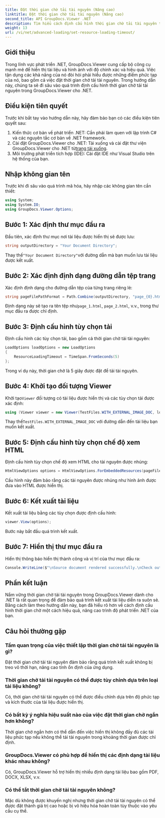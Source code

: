 ```yaml
---
title: Đặt thời gian chờ tải tài nguyên (Nâng cao)
linktitle: Đặt thời gian chờ tải tài nguyên (Nâng cao)
second_title: API GroupDocs.Viewer .NET
description: Tìm hiểu cách định cấu hình thời gian chờ tải tài nguyên trong GroupDocs.Viewer cho .NET một cách hiệu quả. Kết xuất tài liệu chính với độ chính xác và ổn định.
weight: 13
url: /vi/net/advanced-loading/set-resource-loading-timeout/
---
```

## Giới thiệu
Trong lĩnh vực phát triển .NET, GroupDocs.Viewer cung cấp bộ công cụ mạnh mẽ để hiển thị tài liệu và hình ảnh với độ chính xác và hiệu quả. Việc tận dụng các khả năng của nó đòi hỏi phải hiểu được những điểm phức tạp của nó, bao gồm cả việc đặt thời gian chờ tải tài nguyên. Trong hướng dẫn này, chúng ta sẽ đi sâu vào quá trình định cấu hình thời gian chờ tải tài nguyên trong GroupDocs.Viewer cho .NET.
## Điều kiện tiên quyết
Trước khi bắt tay vào hướng dẫn này, hãy đảm bảo bạn có các điều kiện tiên quyết sau:
1. Kiến thức cơ bản về phát triển .NET: Cần phải làm quen với lập trình C# và các nguyên tắc cơ bản về .NET framework.
2.  Cài đặt GroupDocs.Viewer cho .NET: Tải xuống và cài đặt thư viện GroupDocs.Viewer cho .NET từ[trang tải xuống](https://releases.groupdocs.com/viewer/net/).
3. Môi trường phát triển tích hợp (IDE): Cài đặt IDE như Visual Studio trên hệ thống của bạn.

## Nhập không gian tên
Trước khi đi sâu vào quá trình mã hóa, hãy nhập các không gian tên cần thiết:
```csharp
using System;
using System.IO;
using GroupDocs.Viewer.Options;
```

## Bước 1: Xác định thư mục đầu ra
Đầu tiên, xác định thư mục nơi tài liệu được hiển thị sẽ được lưu:
```csharp
string outputDirectory = "Your Document Directory";
```
 Thay thế`"Your Document Directory"`với đường dẫn mà bạn muốn lưu tài liệu được kết xuất.
## Bước 2: Xác định định dạng đường dẫn tệp trang
Xác định định dạng cho đường dẫn tệp của từng trang riêng lẻ:
```csharp
string pageFilePathFormat = Path.Combine(outputDirectory, "page_{0}.html");
```
 Định dạng này sẽ tạo ra tên tệp như`page_1.html`, `page_2.html`, v.v., trong thư mục đầu ra được chỉ định.
## Bước 3: Định cấu hình tùy chọn tải
Định cấu hình các tùy chọn tải, bao gồm cả thời gian chờ tải tài nguyên:
```csharp
LoadOptions loadOptions = new LoadOptions
{
    ResourceLoadingTimeout = TimeSpan.FromSeconds(5)
};
```
Trong ví dụ này, thời gian chờ là 5 giây được đặt để tải tài nguyên.
## Bước 4: Khởi tạo đối tượng Viewer
 Khởi tạo`Viewer` đối tượng có tài liệu được hiển thị và các tùy chọn tải được xác định:
```csharp
using (Viewer viewer = new Viewer(TestFiles.WITH_EXTERNAL_IMAGE_DOC, loadOptions))
```
 Thay thế`TestFiles.WITH_EXTERNAL_IMAGE_DOC` với đường dẫn đến tài liệu bạn muốn kết xuất.
## Bước 5: Định cấu hình tùy chọn chế độ xem HTML
Định cấu hình tùy chọn chế độ xem HTML cho tài nguyên được nhúng:
```csharp
HtmlViewOptions options = HtmlViewOptions.ForEmbeddedResources(pageFilePathFormat);
```
Cấu hình này đảm bảo rằng các tài nguyên được nhúng như hình ảnh được đưa vào HTML được hiển thị.
## Bước 6: Kết xuất tài liệu
Kết xuất tài liệu bằng các tùy chọn được định cấu hình:
```csharp
viewer.View(options);
```
Bước này bắt đầu quá trình kết xuất.
## Bước 7: Hiển thị thư mục đầu ra
Hiển thị thông báo hiển thị thành công và vị trí của thư mục đầu ra:
```csharp
Console.WriteLine($"\nSource document rendered successfully.\nCheck output in {outputDirectory}.");
```

## Phần kết luận
Nắm vững thời gian chờ tải tài nguyên trong GroupDocs.Viewer dành cho .NET là rất quan trọng để đảm bảo quá trình kết xuất tài liệu diễn ra suôn sẻ. Bằng cách làm theo hướng dẫn này, bạn đã hiểu rõ hơn về cách định cấu hình thời gian chờ một cách hiệu quả, nâng cao trình độ phát triển .NET của bạn.
## Câu hỏi thường gặp
### Tầm quan trọng của việc thiết lập thời gian chờ tải tài nguyên là gì?
Đặt thời gian chờ tải tài nguyên đảm bảo rằng quá trình kết xuất không bị treo vô thời hạn, nâng cao tính ổn định của ứng dụng.
### Thời gian chờ tải tài nguyên có thể được tùy chỉnh dựa trên loại tài liệu không?
Có, thời gian chờ tải tài nguyên có thể được điều chỉnh dựa trên độ phức tạp và kích thước của tài liệu được hiển thị.
### Có bất kỳ ý nghĩa hiệu suất nào của việc đặt thời gian chờ ngắn hơn không?
Thời gian chờ ngắn hơn có thể dẫn đến việc hiển thị không đầy đủ các tài liệu phức tạp nếu không thể tải tài nguyên trong khoảng thời gian được chỉ định.
### GroupDocs.Viewer có phù hợp để hiển thị các định dạng tài liệu khác nhau không?
Có, GroupDocs.Viewer hỗ trợ hiển thị nhiều định dạng tài liệu bao gồm PDF, DOCX, XLSX, v.v.
### Có thể tắt thời gian chờ tải tài nguyên không?
Mặc dù không được khuyến nghị nhưng thời gian chờ tải tài nguyên có thể được đặt thành giá trị cao hoặc bị vô hiệu hóa hoàn toàn tùy thuộc vào yêu cầu cụ thể.